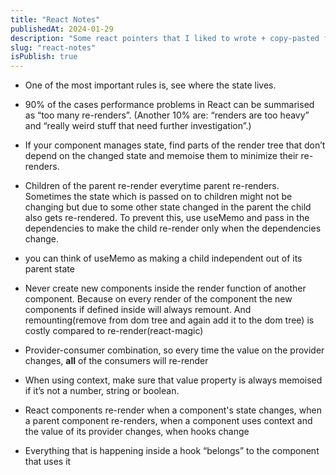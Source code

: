 ```yaml
---
title: "React Notes"
publishedAt: 2024-01-29
description: "Some react pointers that I liked to wrote + copy-pasted from other sites to understand React better"
slug: "react-notes"
isPublish: true
---
```


- One of the most important rules is, see where the state lives.

- 90% of the cases performance problems in React can be summarised as “too many re-renders”. (Another 10% are: “renders are too heavy” and “really weird stuff that need further investigation”.)

- If your component manages state, find parts of the render tree that don’t depend on the changed state and memoise them to minimize their re-renders.

- Children of the parent re-render everytime parent re-renders. Sometimes the state which is passed on to children might not be changing but due to some other state changed in the parent the child also gets re-rendered. To prevent this, use useMemo and pass in the dependencies to make the child re-render only when the dependencies change.

- you can think of useMemo as making a child independent out of its parent state

- Never create new components inside the render function of another component. Because on every render of the component the new components if defined inside will always remount. And remounting(remove from dom tree and again add it to the dom tree) is costly compared to re-render(react-magic)

- Provider-consumer combination, so every time the value on the provider changes, **all** of the consumers will re-render

- When using context, make sure that value property is always memoised if it’s not a number, string or boolean.

- React components re-render when a component's state changes, when a parent component re-renders, when a component uses context and the value of its provider changes, when hooks change 

- Everything that is happening inside a hook “belongs” to the component that uses it
